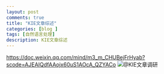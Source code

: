 ```yaml
---
layout: post
comments: true
title: "KIE文章综述"
categories: [blog ]
tags: [自然语言处理]
description: KIE文章综述
---
```



https://doc.weixin.qq.com/mind/m3_m_CHUBejFrHyab?scode=AJEAIQdfAAojx60uS1AOcA_QZYACo
  ![@KIE文章调研](https://cwlseu.github.io/images/ocr/structure/结构化方法思维导图.png)
